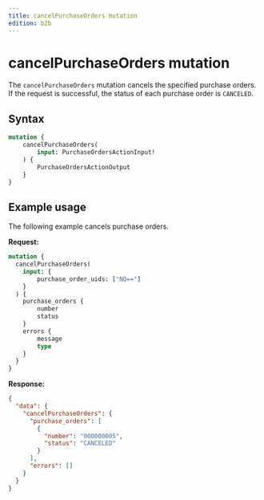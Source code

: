 ```yaml
---
title: cancelPurchaseOrders mutation
edition: b2b
---
```


# cancelPurchaseOrders mutation

The `cancelPurchaseOrders` mutation cancels the specified purchase orders. If the request is successful, the status of each purchase order is `CANCELED`.

## Syntax

```graphql
mutation {
    cancelPurchaseOrders(
        input: PurchaseOrdersActionInput!
    ) {
        PurchaseOrdersActionOutput
    }
}
```

## Example usage

The following example cancels purchase orders.

**Request:**

``` graphql
mutation {
  cancelPurchaseOrders(
    input: {
        purchase_order_uids: ["NQ=="]
    }
  ) {
    purchase_orders {
        number
        status
    }
    errors {
        message
        type
    }
  }
}
```

**Response:**

``` json
{
  "data": {
    "cancelPurchaseOrders": {
      "purchase_orders": [
        {
          "number": "000000005",
          "status": "CANCELED"
        }
      ],
      "errors": []
    }
  }
}
```
